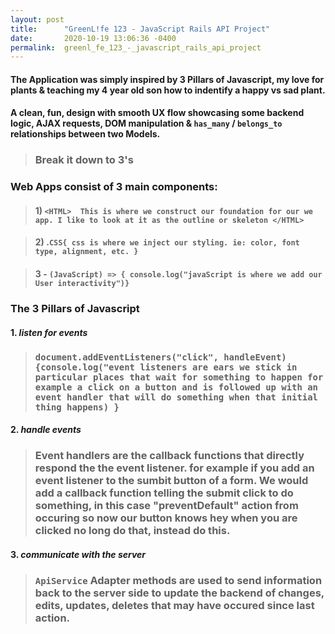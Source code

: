 ```yaml
---
layout: post
title:      "GreenL!fe 123 - JavaScript Rails API Project"
date:       2020-10-19 13:06:36 -0400
permalink:  greenl_fe_123_-_javascript_rails_api_project
---
```


#### The Application was simply inspired by 3 Pillars of Javascript, my love for plants & teaching my 4 year old son how to indentify a happy vs sad plant.

#### A clean, fun, design with smooth UX flow showcasing some backend logic, AJAX requests, DOM manipulation & `has_many` / `belongs_to` relationships between two Models.



> ### Break it down to 3's

### Web Apps consist of 3 main components:
>#### 1) `<HTML>  This is where we construct our foundation for our we app. I like to look at it as the outline or skeleton </HTML>`

>#### 2) .`CSS{ css is where we inject our styling. ie: color, font type, alignment, etc. }`

> #### 3 - `(JavaScript) => { console.log("javaScript is where we add our User interactivity")} `



### The 3 Pillars of Javascript
#### 1. *listen for events*
>### `document.addEventListeners("click", handleEvent) {console.log("event listeners are ears we stick in particular places that wait for something to happen for example a click on a button and is followed up with an event handler that will do something when that initial thing happens) }`

#### 2. *handle events*
> ### Event handlers are the callback functions that directly respond the the event listener. for example if you add an event listener to the sumbit button of a form. We would add a callback function telling the submit click to do something, in this case "preventDefault" action from occuring so now our button knows hey when you are clicked no long do that, instead do this.


#### 3. *communicate with the server*
> ### `ApiService` Adapter methods are used to send information back to the server side to update the backend of changes, edits, updates, deletes that may have occured since last action.







